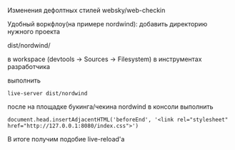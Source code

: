 Изменения дефолтных стилей websky/web-checkin

Удобный воркфлоу(на примере nordwind):
добавить директорию нужного проекта

dist/nordwind/

в workspace (devtools -> Sources -> Filesystem) в инструментах разработчика

выполнить

```
live-server dist/nordwind
```

после на площадке букинга/чекина nordwind
в консоли выполнить
```
document.head.insertAdjacentHTML('beforeEnd', '<link rel="stylesheet" href="http://127.0.0.1:8080/index.css">')
```

В итоге получим подобие live-reload'а